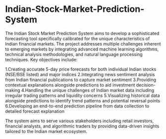 # Indian-Stock-Market-Prediction-System
The Indian Stock Market Prediction System aims to develop a sophisticated forecasting tool specifically calibrated for the unique characteristics of Indian financial markets. The project addresses multiple challenges inherent to emerging markets by integrating advanced machine learning algorithms, technical analysis methodologies, and natural language processing techniques.
Key objectives include:

1.Creating accurate 5-day price forecasts for both individual Indian stocks (NSE/BSE listed) and major indices
2.Integrating news sentiment analysis from Indian financial publications to capture market sentiment
3.Providing contextual explanations alongside predictions to aid investment decision-making
4.Handling the unique challenges of Indian market data including irregular trading patterns and liquidity concerns
5.Visualizing historical data alongside predictions to identify trend patterns and potential reversal points
6.Developing an end-to-end prediction pipeline from data collection to detailed forecast explanation

The system aims to serve various stakeholders including retail investors, financial analysts, and algorithmic traders by providing data-driven insights tailored to the Indian market ecosystem.
